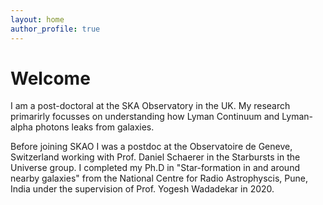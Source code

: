 ```yaml
---
layout: home
author_profile: true
---
```


# Welcome

I am a post-doctoral at the SKA Observatory in the UK. My research primarirly focusses on understanding how Lyman Continuum and Lyman-alpha photons leaks from galaxies.

Before joining SKAO I was a postdoc at the Observatoire de Geneve, Switzerland working with Prof. Daniel Schaerer in the Starbursts in the Universe group. I completed my Ph.D in "Star-formation in and around nearby galaxies" from the National Centre for Radio Astrophyscis, Pune, India under the supervision of Prof. Yogesh Wadadekar in 2020.
